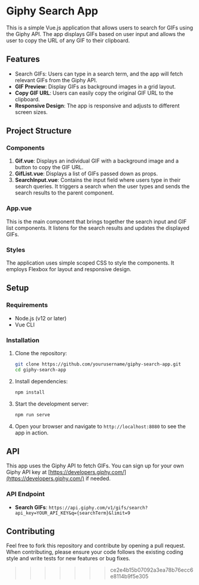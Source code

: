 # Giphy Search App

This is a simple Vue.js application that allows users to search for GIFs using the Giphy API. The app displays GIFs based on user input and allows the user to copy the URL of any GIF to their clipboard.

## Features

- Search GIFs: Users can type in a search term, and the app will fetch relevant GIFs from the Giphy API.
- **GIF Preview**: Display GIFs as background images in a grid layout.
- **Copy GIF URL**: Users can easily copy the original GIF URL to the clipboard.
- **Responsive Design**: The app is responsive and adjusts to different screen sizes.

## Project Structure

### Components

1. **Gif.vue**: Displays an individual GIF with a background image and a button to copy the GIF URL.
2. **GifList.vue**: Displays a list of GIFs passed down as props.
3. **SearchInput.vue**: Contains the input field where users type in their search queries. It triggers a search when the user types and sends the search results to the parent component.

### App.vue

This is the main component that brings together the search input and GIF list components. It listens for the search results and updates the displayed GIFs.

### Styles

The application uses simple scoped CSS to style the components. It employs Flexbox for layout and responsive design.

## Setup

### Requirements

- Node.js (v12 or later)
- Vue CLI

### Installation

1. Clone the repository:

   ```bash
   git clone https://github.com/yourusername/giphy-search-app.git
   cd giphy-search-app
   ```

2. Install dependencies:

   ```bash
   npm install
   ```

3. Start the development server:

   ```bash
   npm run serve
   ```

4. Open your browser and navigate to `http://localhost:8080` to see the app in action.

## API

This app uses the Giphy API to fetch GIFs. You can sign up for your own Giphy API key at [https://developers.giphy.com/](https://developers.giphy.com/) if needed.

### API Endpoint

- **Search GIFs**: `https://api.giphy.com/v1/gifs/search?api_key=YOUR_API_KEY&q={searchTerm}&limit=9`

## Contributing

Feel free to fork this repository and contribute by opening a pull request. When contributing, please ensure your code follows the existing coding style and write tests for new features or bug fixes.


>>>>>>> ce2e4b15b07092a3ea78b76ecc6e8114b9f5e305
